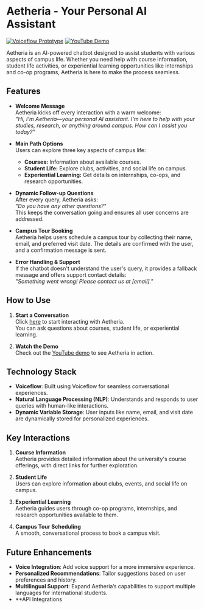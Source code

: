# Aetheria - Your Personal AI Assistant

[![Voiceflow Prototype](https://img.shields.io/badge/Voiceflow-Prototyping-blue)](https://creator.voiceflow.com/prototype/6702ce208b43f585790f8db7)
[![YouTube Demo](https://img.shields.io/badge/YouTube-Demo-red)](https://youtu.be/21FAkhyvjqc)

Aetheria is an AI-powered chatbot designed to assist students with various aspects of campus life. Whether you need help with course information, student life activities, or experiential learning opportunities like internships and co-op programs, Aetheria is here to make the process seamless.

## Features

- **Welcome Message**  
  Aetheria kicks off every interaction with a warm welcome:  
  *"Hi, I'm Aetheria—your personal AI assistant. I'm here to help with your studies, research, or anything around campus. How can I assist you today?"*

- **Main Path Options**  
  Users can explore three key aspects of campus life:
  - **Courses:** Information about available courses.
  - **Student Life:** Explore clubs, activities, and social life on campus.
  - **Experiential Learning:** Get details on internships, co-ops, and research opportunities.

- **Dynamic Follow-up Questions**  
  After every query, Aetheria asks:  
  *"Do you have any other questions?"*  
  This keeps the conversation going and ensures all user concerns are addressed.

- **Campus Tour Booking**  
  Aetheria helps users schedule a campus tour by collecting their name, email, and preferred visit date. The details are confirmed with the user, and a confirmation message is sent.

- **Error Handling & Support**  
  If the chatbot doesn't understand the user's query, it provides a fallback message and offers support contact details:  
  *"Something went wrong! Please contact us at [email]."*

## How to Use

1. **Start a Conversation**  
   Click [here](https://creator.voiceflow.com/prototype/6702ce208b43f585790f8db7) to start interacting with Aetheria.  
   You can ask questions about courses, student life, or experiential learning.

2. **Watch the Demo**  
   Check out the [YouTube demo](https://youtu.be/21FAkhyvjqc) to see Aetheria in action.

## Technology Stack

- **Voiceflow**: Built using Voiceflow for seamless conversational experiences.
- **Natural Language Processing (NLP)**: Understands and responds to user queries with human-like interactions.
- **Dynamic Variable Storage**: User inputs like name, email, and visit date are dynamically stored for personalized experiences.

## Key Interactions

1. **Course Information**  
   Aetheria provides detailed information about the university's course offerings, with direct links for further exploration.

2. **Student Life**  
   Users can explore information about clubs, events, and social life on campus.

3. **Experiential Learning**  
   Aetheria guides users through co-op programs, internships, and research opportunities available to them.

4. **Campus Tour Scheduling**  
   A smooth, conversational process to book a campus visit.

## Future Enhancements

- **Voice Integration**: Add voice support for a more immersive experience.
- **Personalized Recommendations**: Tailor suggestions based on user preferences and history.
- **Multilingual Support**: Expand Aetheria’s capabilities to support multiple languages for international students.
- **API Integrations
